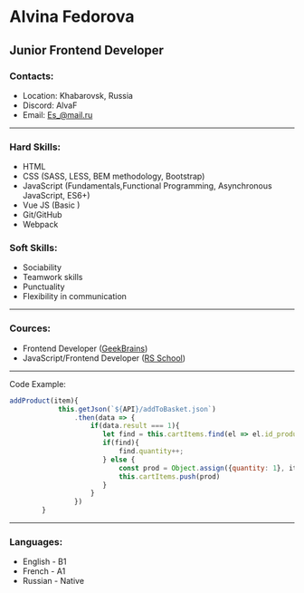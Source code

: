 # Alvina Fedorova

## Junior Frontend Developer

### Contacts:
* Location: Khabarovsk, Russia
* Discord: AlvaF
* Email: [Es_@mail.ru](Es_@mail.ru)
***
### Hard Skills:
* HTML
* CSS (SASS, LESS, BEM methodology, Bootstrap)
* JavaScript (Fundamentals,Functional Programming, Asynchronous JavaScript, ES6+)
* Vue JS (Basic )
* Git/GitHub
* Webpack

### Soft Skills:
* Sociability
* Teamwork skills
* Punctuality
* Flexibility in communication
***
### Cources:
* Frontend Developer ([GeekBrains](https://gb.ru/))
* JavaScript/Frontend Developer ([RS School](https://rs.school/))
***

Code Example:
``` JavaScript
addProduct(item){
            this.getJson(`${API}/addToBasket.json`)
                .then(data => {
                    if(data.result === 1){
                       let find = this.cartItems.find(el => el.id_product === item.id_product);
                       if(find){
                           find.quantity++;
                       } else {
                           const prod = Object.assign({quantity: 1}, item);
                           this.cartItems.push(prod)
                       }
                    }
                })
        }
```
***
### Languages:
* English - B1
* French - A1
* Russian - Native